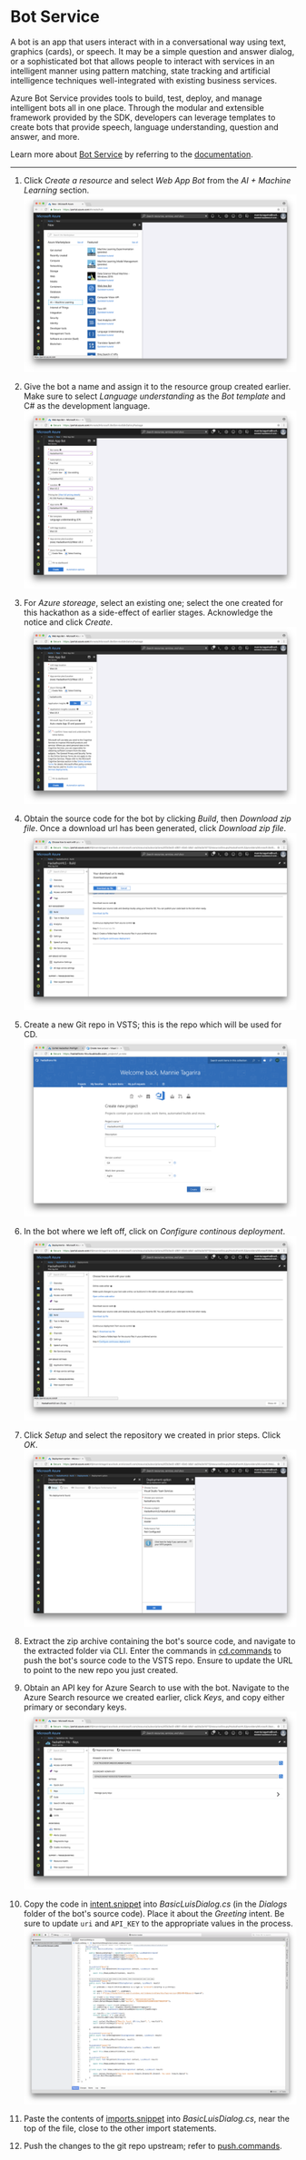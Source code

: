 # Bot Service

A bot is an app that users interact with in a conversational way using text, graphics (cards), or speech. It may be a simple question and answer dialog, or a sophisticated bot that allows people to interact with services in an intelligent manner using pattern matching, state tracking and artificial intelligence techniques well-integrated with existing business services. 

Azure Bot Service provides tools to build, test, deploy, and manage intelligent bots all in one place. Through the modular and extensible framework provided by the SDK, developers can leverage templates to create bots that provide speech, language understanding, question and answer, and more. 

Learn more about [Bot Service](https://azure.microsoft.com/en-us/services/bot-service/) by referring to the [documentation](https://docs.microsoft.com/en-us/azure/bot-service/?view=azure-bot-service-3.0).

---

1. Click _Create a resource_ and select _Web App Bot_ from the _AI + Machine Learning_ section.
![Find the Web App Bot resource](images/1.png)

1. Give the bot a name and assign it to the resource group created earlier. Make sure to select _Language understanding_ as the _Bot template_ and C# as the development language.
![Select the LUIS bot template](images/2.png)

1. For _Azure storeage_, select an existing one; select the one created for this hackathon as a side-effect of earlier stages. Acknowledge the notice and click _Create_.
![Reuse storage and create the resource](images/3.png)

1. Obtain the source code for the bot by clicking _Build_, then _Download zip file_. Once a download url has been generated, click _Download zip file_.
![Download source code](images/4.png)

1. Create a new Git repo in VSTS; this is the repo which will be used for CD.
![Create a repo for CD](images/5.png)

1. In the bot where we left off, click on _Configure continous deployment_.
![Set up CD](images/6.png)

1. Click _Setup_ and select the repository we created in prior steps. Click _OK_.
![Link the bot to the VSTS repo for CD](images/7.png)

1. Extract the zip archive containing the bot's source code, and navigate to the extracted folder via CLI. Enter the commands in [cd.commands](cd.commands) to push the bot's source code to the VSTS repo. Ensure to update the URL to point to the new repo you just created.

1. Obtain an API key for Azure Search to use with the bot. Navigate to the Azure Search resource we created earlier, click _Keys_, and copy either primary or secondary keys.
![Obtain Azure Search API key](images/8.png)

1. Copy the code in [intent.snippet](intent.snippet) into _BasicLuisDialog.cs_ (in the _Dialogs_ folder of the bot's source code). Place it about the _Greeting_ intent. Be sure to update `uri` and `API_KEY` to the appropriate values in the process.
![Paste the intent code in](images/9.png)

1. Paste the contents of [imports.snippet](imports.snippet) into _BasicLuisDialog.cs_, near the top of the file, close to the other import statements.

1. Push the changes to the git repo upstream; refer to [push.commands](push.commands).

